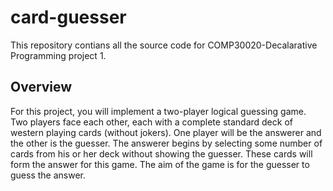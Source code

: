 # card-guesser
This repository contians all the source code for COMP30020-Decalarative Programming project 1.
## Overview
For this project, you will implement a two-player logical guessing game. Two players face each
other, each with a complete standard deck of western playing cards (without jokers). One
player will be the answerer and the other is the guesser. The answerer begins by selecting
some number of cards from his or her deck without showing the guesser. These cards will
form the answer for this game. The aim of the game is for the guesser to guess the answer.
